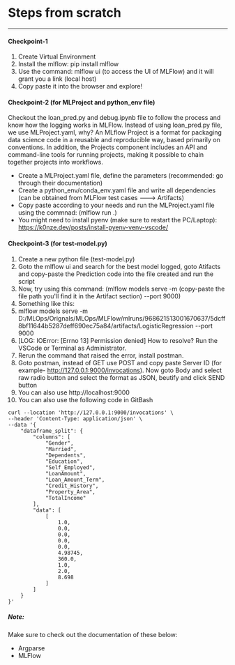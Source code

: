 # Steps from scratch

---

#### Checkpoint-1
1. Create Virtual Environment
2. Install the mlflow: pip install mlflow
3. Use the command: mlflow ui (to access the UI of MLFlow) and it will grant you a link (local host)
4. Copy paste it into the browser and explore!

#### Checkpoint-2 (for MLProject and python_env file)
Checkout the loan_pred.py and debug.ipynb file to follow the process and know how the logging works in MLFlow. Instead of using loan_pred.py file, we use MLProject.yaml, why? An MLflow Project is a format for packaging data science code in a reusable and reproducible way, based primarily on conventions. In addition, the Projects component includes an API and command-line tools for running projects, making it possible to chain together projects into workflows. 
- Create a MLProject.yaml file, define the parameters (recommended: go through their documentation)
- Create a python_env/conda_env.yaml file and write all dependencies (can be obtained from MLFlow test cases ---> Artifacts)
- Copy paste according to your needs and run the MLProject.yaml file using the commnad: (mlflow run .)
- You might need to install pyenv (make sure to restart the PC/Laptop): https://k0nze.dev/posts/install-pyenv-venv-vscode/


#### Checkpoint-3 (for test-model.py)
1. Create a new python file (test-model.py)
2. Goto the mlflow ui and search for the best model logged, goto Atifacts and copy-paste the Prediction code into the file created and run the script
3. Now, try using this command: (mlflow models serve -m (copy-paste the file path you'll find it in the Artifact section) --port 9000)
4. Something like this:
5. mlflow models serve -m D:/MLOps/Orignals/MLOps/MLFlow/mlruns/968621513001670637/5dcff8bf11644b5287deff690ec75a84/artifacts/LogisticRegression --port 9000
6. [LOG: IOError: [Errno 13] Permission denied] How to resolve? Run the VSCode or Terminal as Administrator.
7. Rerun the command that raised the error, install postman.
8. Goto postman, instead of GET use POST and copy paste Server ID (for example-  http://127.0.0.1:9000/invocations). Now goto Body and select raw radio button and select the format as JSON, beutify and click SEND button
9. You can also use http://localhost:9000
10. You can also use the following code in GitBash 

``` 
curl --location 'http://127.0.0.1:9000/invocations' \
--header 'Content-Type: application/json' \
--data '{
    "dataframe_split": {
        "columns": [
            "Gender",
            "Married",
            "Dependents",
            "Education",
            "Self_Employed",
            "LoanAmount",
            "Loan_Amount_Term",
            "Credit_History",
            "Property_Area",
            "TotalIncome"
        ],
        "data": [
            [
                1.0,
                0.0,
                0.0,
                0.0,
                0.0,
                4.98745,
                360.0,
                1.0,
                2.0,
                8.698
            ]
        ]
    }
}' 
```


##### Note:
Make sure to check out the documentation of these below:
- Argparse
- MLFlow  